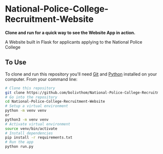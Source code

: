 # National-Police-College-Recruitment-Website

**Clone and run for a quick way to see the Website App in action.**

A Website built in Flask for applicants applying to the National Police College

## To Use

To clone and run this repository you'll need [Git](https://git-scm.com) and [Python](https://www.python.org/downloads/) installed on your computer. From your command line:

```bash
# Clone this repository
git clone https://github.com/bolivthom/National-Police-College-Recruitment-Website
# Go into the repository
cd National-Police-College-Recruitment-Website
# Setup a virtual environment
python -m venv venv
or
python3 -m venv venv 
# Activate virtual environment
source venv/bin/activate
# Install dependencies
pip install -r requirements.txt
# Run the app
python run.py
```

